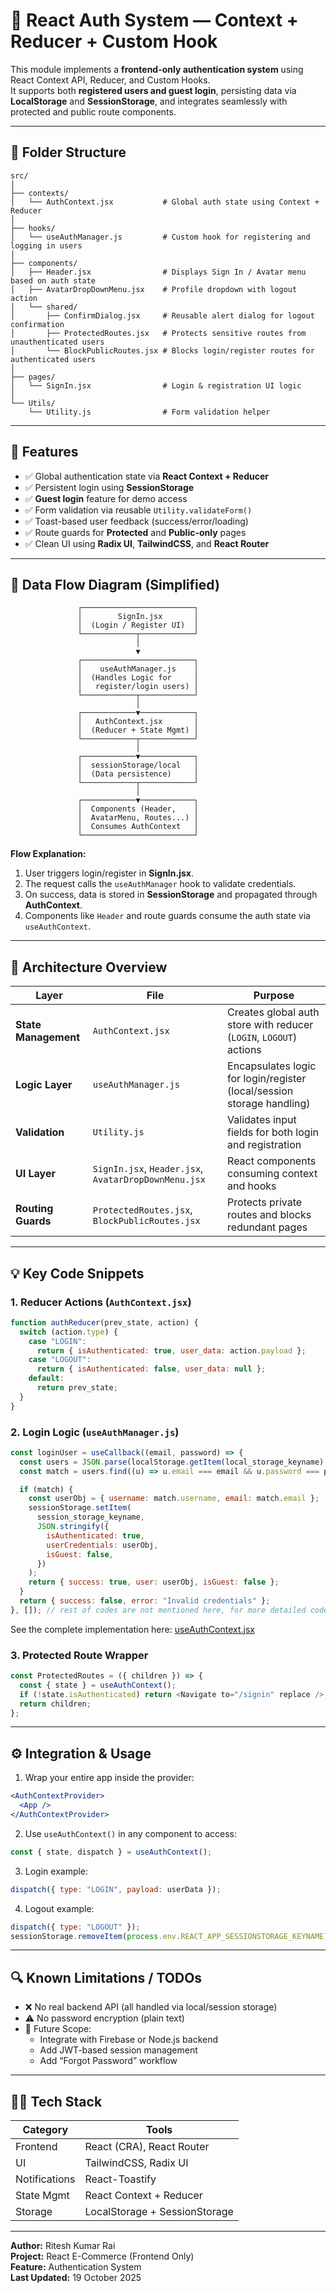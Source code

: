 # 🔐 React Auth System — Context + Reducer + Custom Hook

This module implements a **frontend-only authentication system** using React Context API, Reducer, and Custom Hooks.  
It supports both **registered users and guest login**, persisting data via **LocalStorage** and **SessionStorage**, and integrates seamlessly with protected and public route components.

---

## 📁 Folder Structure

```
src/
│
├── contexts/
│   └── AuthContext.jsx           # Global auth state using Context + Reducer
│
├── hooks/
│   └── useAuthManager.js         # Custom hook for registering and logging in users
│
├── components/
│   ├── Header.jsx                # Displays Sign In / Avatar menu based on auth state
│   ├── AvatarDropDownMenu.jsx    # Profile dropdown with logout action
│   └── shared/
│       ├── ConfirmDialog.jsx     # Reusable alert dialog for logout confirmation
│       ├── ProtectedRoutes.jsx   # Protects sensitive routes from unauthenticated users
│       └── BlockPublicRoutes.jsx # Blocks login/register routes for authenticated users
│
├── pages/
│   └── SignIn.jsx                # Login & registration UI logic
│
└── Utils/
    └── Utility.js                # Form validation helper
```

---

## 🚀 Features

- ✅ Global authentication state via **React Context + Reducer**
- ✅ Persistent login using **SessionStorage**
- ✅ **Guest login** feature for demo access
- ✅ Form validation via reusable `Utility.validateForm()`
- ✅ Toast-based user feedback (success/error/loading)
- ✅ Route guards for **Protected** and **Public-only** pages
- ✅ Clean UI using **Radix UI**, **TailwindCSS**, and **React Router**

---

## 🧭 Data Flow Diagram (Simplified)

```
               ┌─────────────────────────┐
               │        SignIn.jsx       │
               │  (Login / Register UI)  │
               └────────────┬────────────┘
                            │
                            ▼
               ┌─────────────────────────┐
               │    useAuthManager.js    │
               │  (Handles Logic for     │
               │   register/login users) │
               └────────────┬────────────┘
                            │
               ┌────────────▼────────────┐
               │   AuthContext.jsx       │
               │  (Reducer + State Mgmt) │
               └────────────┬────────────┘
                            │
               ┌────────────▼────────────┐
               │  sessionStorage/local   │
               │  (Data persistence)     │
               └────────────┬────────────┘
                            │
               ┌────────────▼────────────┐
               │  Components (Header,    │
               │  AvatarMenu, Routes...) │
               │  Consumes AuthContext   │
               └─────────────────────────┘
```

**Flow Explanation:**

1. User triggers login/register in **SignIn.jsx**.
2. The request calls the `useAuthManager` hook to validate credentials.
3. On success, data is stored in **SessionStorage** and propagated through **AuthContext**.
4. Components like `Header` and route guards consume the auth state via `useAuthContext`.

---

## 🧩 Architecture Overview

| Layer                | File                                                 | Purpose                                                                |
| -------------------- | ---------------------------------------------------- | ---------------------------------------------------------------------- |
| **State Management** | `AuthContext.jsx`                                    | Creates global auth store with reducer (`LOGIN`, `LOGOUT`) actions     |
| **Logic Layer**      | `useAuthManager.js`                                  | Encapsulates logic for login/register (local/session storage handling) |
| **Validation**       | `Utility.js`                                         | Validates input fields for both login and registration                 |
| **UI Layer**         | `SignIn.jsx`, `Header.jsx`, `AvatarDropDownMenu.jsx` | React components consuming context and hooks                           |
| **Routing Guards**   | `ProtectedRoutes.jsx`, `BlockPublicRoutes.jsx`       | Protects private routes and blocks redundant pages                     |

---

## 💡 Key Code Snippets

### 1. Reducer Actions (`AuthContext.jsx`)

```js
function authReducer(prev_state, action) {
  switch (action.type) {
    case "LOGIN":
      return { isAuthenticated: true, user_data: action.payload };
    case "LOGOUT":
      return { isAuthenticated: false, user_data: null };
    default:
      return prev_state;
  }
}
```

### 2. Login Logic (`useAuthManager.js`)

```js
const loginUser = useCallback((email, password) => {
  const users = JSON.parse(localStorage.getItem(local_storage_keyname) || "[]");
  const match = users.find((u) => u.email === email && u.password === password);

  if (match) {
    const userObj = { username: match.username, email: match.email };
    sessionStorage.setItem(
      session_storage_keyname,
      JSON.stringify({
        isAuthenticated: true,
        userCredentials: userObj,
        isGuest: false,
      })
    );
    return { success: true, user: userObj, isGuest: false };
  }
  return { success: false, error: "Invalid credentials" };
}, []); // rest of codes are not mentioned here, for more detailed code follow the link below
```

See the complete implementation here: [useAuthContext.jsx](./src/context/AuthContext.jsx)

### 3. Protected Route Wrapper

```js
const ProtectedRoutes = ({ children }) => {
  const { state } = useAuthContext();
  if (!state.isAuthenticated) return <Navigate to="/signin" replace />;
  return children;
};
```

---

## ⚙️ Integration & Usage

1. Wrap your entire app inside the provider:

```jsx
<AuthContextProvider>
  <App />
</AuthContextProvider>
```

2. Use `useAuthContext()` in any component to access:

```js
const { state, dispatch } = useAuthContext();
```

3. Login example:

```js
dispatch({ type: "LOGIN", payload: userData });
```

4. Logout example:

```js
dispatch({ type: "LOGOUT" });
sessionStorage.removeItem(process.env.REACT_APP_SESSIONSTORAGE_KEYNAME);
```

---

## 🔍 Known Limitations / TODOs

- ❌ No real backend API (all handled via local/session storage)
- ⚠️ No password encryption (plain text)
- 🚀 Future Scope:
  - Integrate with Firebase or Node.js backend
  - Add JWT-based session management
  - Add “Forgot Password” workflow

---

## 🧑‍💻 Tech Stack

| Category      | Tools                         |
| ------------- | ----------------------------- |
| Frontend      | React (CRA), React Router     |
| UI            | TailwindCSS, Radix UI         |
| Notifications | React-Toastify                |
| State Mgmt    | React Context + Reducer       |
| Storage       | LocalStorage + SessionStorage |

---

**Author:** Ritesh Kumar Rai  
**Project:** React E-Commerce (Frontend Only)  
**Feature:** Authentication System  
**Last Updated:** 19 October 2025
